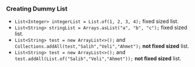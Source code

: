 ### Creating Dummy List
- `List<Integer> integerList = List.of(1, 2, 3, 4);` fixed sized list.
- `List<String> stringList = Arrays.asList("a", "b", "c");` fixed sized list.
- `List<String> test = new ArrayList<>();` and `Collections.addAll(test,"Salih","Veli","Ahmet");` **not fixed sized** list.
- `List<String> test = new ArrayList<>();` and `test.addAll(List.of("Salih","Veli","Ahmet"));` **not fixed sized** list.
